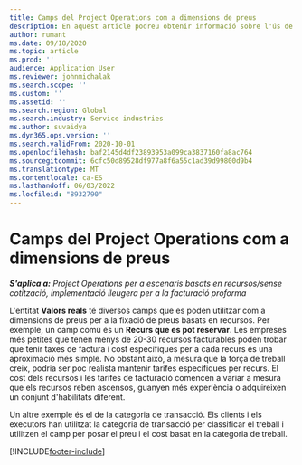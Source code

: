 ```yaml
---
title: Camps del Project Operations com a dimensions de preus
description: En aquest article podreu obtenir informació sobre l'ús de camps com a dimensions de preus al Dynamics 365 Project Operations.
author: rumant
ms.date: 09/18/2020
ms.topic: article
ms.prod: ''
audience: Application User
ms.reviewer: johnmichalak
ms.search.scope: ''
ms.custom: ''
ms.assetid: ''
ms.search.region: Global
ms.search.industry: Service industries
ms.author: suvaidya
ms.dyn365.ops.version: ''
ms.search.validFrom: 2020-10-01
ms.openlocfilehash: baf2145d4df23893953a099ca3837160fa8ac764
ms.sourcegitcommit: 6cfc50d89528df977a8f6a55c1ad39d99800d9b4
ms.translationtype: MT
ms.contentlocale: ca-ES
ms.lasthandoff: 06/03/2022
ms.locfileid: "8932790"
---
```

# <a name="project-operations-fields-as-pricing-dimensions"></a>Camps del Project Operations com a dimensions de preus

_**S'aplica a:** Project Operations per a escenaris basats en recursos/sense cotització, implementació lleugera per a la facturació proforma_

L'entitat **Valors reals** té diversos camps que es poden utilitzar com a dimensions de preus per a la fixació de preus basats en recursos. Per exemple, un camp comú és un **Recurs que es pot reservar**. Les empreses més petites que tenen menys de 20-30 recursos facturables poden trobar que tenir taxes de factura i cost específiques per a cada recurs és una aproximació més simple. No obstant això, a mesura que la força de treball creix, podria ser poc realista mantenir tarifes específiques per recurs. El cost dels recursos i les tarifes de facturació comencen a variar a mesura que els recursos reben ascensos, guanyen més experiència o adquireixen un conjunt d'habilitats diferent. 

Un altre exemple és el de la categoria de transacció. Els clients i els executors han utilitzat la categoria de transacció per classificar el treball i utilitzen el camp per posar el preu i el cost basat en la categoria de treball.


[!INCLUDE[footer-include](../includes/footer-banner.md)]
